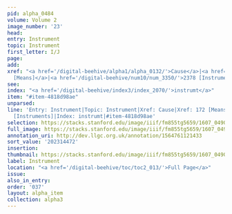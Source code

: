 ```yaml
---
pid: alpha_0484
volume: Volume 2
image_number: '23'
head:
entry: Instrument
topic: Instrument
first_letter: I/J
page:
add:
xref: "<a href='/digital-beehive/alpha1/alpha_0132/'>Cause</a>|<a href='/digital-beehive/num1/num_0180/'>172
  [Means]</a>|<a href='/digital-beehive/num10/num_3350/'>2378 [Instruments]</a>"
see:
index: "<a href='/digital-beehive/index3/index_2070/'>instrumt</a>"
item: "#item-4818d98ae"
unparsed:
line: 'Entry: Instrument|Topic: Instrument|Xref: Cause|Xref: 172 [Means]|Xref: 2378
  [Instruments]|Index: instrumt|#item-4818d98ae'
selection: https://stacks.stanford.edu/image/iiif/fm855tg5659/1607_0490/352,4472,3028,593/full/0/default.jpg
full_image: https://stacks.stanford.edu/image/iiif/fm855tg5659/1607_0490/full/full/0/default.jpg
annotation_uri: http://dev.llgc.org.uk/annotation/1564761121433
sort_value: '202314472'
insertion:
thumbnail: https://stacks.stanford.edu/image/iiif/fm855tg5659/1607_0490/352,4472,600,180/250,/0/default.jpg
label: Instrument
location: "<a href='/digital-beehive/toc/toc2_013/'>Full Page</a>"
issue:
also_in_entry:
order: '037'
layout: alpha_item
collection: alpha3
---
```


